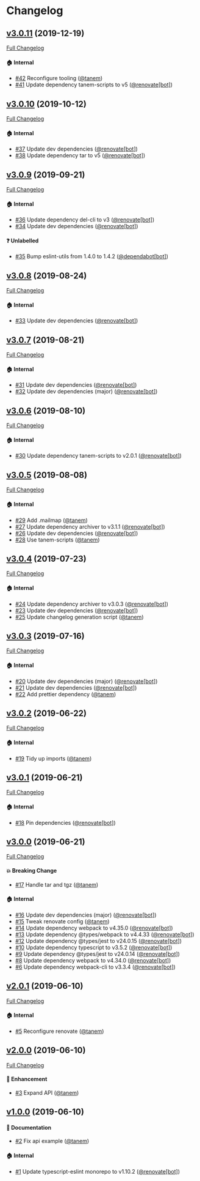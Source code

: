 # Changelog

## [v3.0.11](https://github.com/tanem/archiver-webpack-plugin/tree/v3.0.11) (2019-12-19)
[Full Changelog](https://github.com/tanem/archiver-webpack-plugin/compare/v3.0.10...v3.0.11)

#### :house: Internal

- [#42](https://github.com/tanem/archiver-webpack-plugin/pull/42) Reconfigure tooling ([@tanem](https://github.com/tanem))
- [#41](https://github.com/tanem/archiver-webpack-plugin/pull/41) Update dependency tanem-scripts to v5 ([@renovate[bot]](https://github.com/apps/renovate))

## [v3.0.10](https://github.com/tanem/archiver-webpack-plugin/tree/v3.0.10) (2019-10-12)
[Full Changelog](https://github.com/tanem/archiver-webpack-plugin/compare/v3.0.9...v3.0.10)

#### :house: Internal

- [#37](https://github.com/tanem/archiver-webpack-plugin/pull/37) Update dev dependencies ([@renovate[bot]](https://github.com/apps/renovate))
- [#38](https://github.com/tanem/archiver-webpack-plugin/pull/38) Update dependency tar to v5 ([@renovate[bot]](https://github.com/apps/renovate))

## [v3.0.9](https://github.com/tanem/archiver-webpack-plugin/tree/v3.0.9) (2019-09-21)
[Full Changelog](https://github.com/tanem/archiver-webpack-plugin/compare/v3.0.8...v3.0.9)

#### :house: Internal

- [#36](https://github.com/tanem/archiver-webpack-plugin/pull/36) Update dependency del-cli to v3 ([@renovate[bot]](https://github.com/apps/renovate))
- [#34](https://github.com/tanem/archiver-webpack-plugin/pull/34) Update dev dependencies ([@renovate[bot]](https://github.com/apps/renovate))

#### :question: Unlabelled

- [#35](https://github.com/tanem/archiver-webpack-plugin/pull/35) Bump eslint-utils from 1.4.0 to 1.4.2 ([@dependabot[bot]](https://github.com/apps/dependabot))

## [v3.0.8](https://github.com/tanem/archiver-webpack-plugin/tree/v3.0.8) (2019-08-24)
[Full Changelog](https://github.com/tanem/archiver-webpack-plugin/compare/v3.0.7...v3.0.8)

#### :house: Internal

- [#33](https://github.com/tanem/archiver-webpack-plugin/pull/33) Update dev dependencies ([@renovate[bot]](https://github.com/apps/renovate))

## [v3.0.7](https://github.com/tanem/archiver-webpack-plugin/tree/v3.0.7) (2019-08-21)
[Full Changelog](https://github.com/tanem/archiver-webpack-plugin/compare/v3.0.6...v3.0.7)

#### :house: Internal

- [#31](https://github.com/tanem/archiver-webpack-plugin/pull/31) Update dev dependencies ([@renovate[bot]](https://github.com/apps/renovate))
- [#32](https://github.com/tanem/archiver-webpack-plugin/pull/32) Update dev dependencies (major) ([@renovate[bot]](https://github.com/apps/renovate))

## [v3.0.6](https://github.com/tanem/archiver-webpack-plugin/tree/v3.0.6) (2019-08-10)
[Full Changelog](https://github.com/tanem/archiver-webpack-plugin/compare/v3.0.5...v3.0.6)

#### :house: Internal

- [#30](https://github.com/tanem/archiver-webpack-plugin/pull/30) Update dependency tanem-scripts to v2.0.1 ([@renovate[bot]](https://github.com/apps/renovate))

## [v3.0.5](https://github.com/tanem/archiver-webpack-plugin/tree/v3.0.5) (2019-08-08)
[Full Changelog](https://github.com/tanem/archiver-webpack-plugin/compare/v3.0.4...v3.0.5)

#### :house: Internal

- [#29](https://github.com/tanem/archiver-webpack-plugin/pull/29) Add .mailmap ([@tanem](https://github.com/tanem))
- [#27](https://github.com/tanem/archiver-webpack-plugin/pull/27) Update dependency archiver to v3.1.1 ([@renovate[bot]](https://github.com/apps/renovate))
- [#26](https://github.com/tanem/archiver-webpack-plugin/pull/26) Update dev dependencies ([@renovate[bot]](https://github.com/apps/renovate))
- [#28](https://github.com/tanem/archiver-webpack-plugin/pull/28) Use tanem-scripts ([@tanem](https://github.com/tanem))

## [v3.0.4](https://github.com/tanem/archiver-webpack-plugin/tree/v3.0.4) (2019-07-23)
[Full Changelog](https://github.com/tanem/archiver-webpack-plugin/compare/v3.0.3...v3.0.4)

#### :house: Internal

- [#24](https://github.com/tanem/archiver-webpack-plugin/pull/24) Update dependency archiver to v3.0.3 ([@renovate[bot]](https://github.com/apps/renovate))
- [#23](https://github.com/tanem/archiver-webpack-plugin/pull/23) Update dev dependencies ([@renovate[bot]](https://github.com/apps/renovate))
- [#25](https://github.com/tanem/archiver-webpack-plugin/pull/25) Update changelog generation script ([@tanem](https://github.com/tanem))

## [v3.0.3](https://github.com/tanem/archiver-webpack-plugin/tree/v3.0.3) (2019-07-16)
[Full Changelog](https://github.com/tanem/archiver-webpack-plugin/compare/v3.0.2...v3.0.3)

#### :house: Internal

- [#20](https://github.com/tanem/archiver-webpack-plugin/pull/20) Update dev dependencies (major) ([@renovate[bot]](https://github.com/apps/renovate))
- [#21](https://github.com/tanem/archiver-webpack-plugin/pull/21) Update dev dependencies ([@renovate[bot]](https://github.com/apps/renovate))
- [#22](https://github.com/tanem/archiver-webpack-plugin/pull/22) Add prettier dependency ([@tanem](https://github.com/tanem))

## [v3.0.2](https://github.com/tanem/archiver-webpack-plugin/tree/v3.0.2) (2019-06-22)
[Full Changelog](https://github.com/tanem/archiver-webpack-plugin/compare/v3.0.1...v3.0.2)

#### :house: Internal

- [#19](https://github.com/tanem/archiver-webpack-plugin/pull/19) Tidy up imports ([@tanem](https://github.com/tanem))

## [v3.0.1](https://github.com/tanem/archiver-webpack-plugin/tree/v3.0.1) (2019-06-21)
[Full Changelog](https://github.com/tanem/archiver-webpack-plugin/compare/v3.0.0...v3.0.1)

#### :house: Internal

- [#18](https://github.com/tanem/archiver-webpack-plugin/pull/18) Pin dependencies ([@renovate[bot]](https://github.com/apps/renovate))

## [v3.0.0](https://github.com/tanem/archiver-webpack-plugin/tree/v3.0.0) (2019-06-21)
[Full Changelog](https://github.com/tanem/archiver-webpack-plugin/compare/v2.0.1...v3.0.0)

#### :boom: Breaking Change

- [#17](https://github.com/tanem/archiver-webpack-plugin/pull/17) Handle tar and tgz ([@tanem](https://github.com/tanem))

#### :house: Internal

- [#16](https://github.com/tanem/archiver-webpack-plugin/pull/16) Update dev dependencies (major) ([@renovate[bot]](https://github.com/apps/renovate))
- [#15](https://github.com/tanem/archiver-webpack-plugin/pull/15) Tweak renovate config ([@tanem](https://github.com/tanem))
- [#14](https://github.com/tanem/archiver-webpack-plugin/pull/14) Update dependency webpack to v4.35.0 ([@renovate[bot]](https://github.com/apps/renovate))
- [#13](https://github.com/tanem/archiver-webpack-plugin/pull/13) Update dependency @types/webpack to v4.4.33 ([@renovate[bot]](https://github.com/apps/renovate))
- [#12](https://github.com/tanem/archiver-webpack-plugin/pull/12) Update dependency @types/jest to v24.0.15 ([@renovate[bot]](https://github.com/apps/renovate))
- [#10](https://github.com/tanem/archiver-webpack-plugin/pull/10) Update dependency typescript to v3.5.2 ([@renovate[bot]](https://github.com/apps/renovate))
- [#9](https://github.com/tanem/archiver-webpack-plugin/pull/9) Update dependency @types/jest to v24.0.14 ([@renovate[bot]](https://github.com/apps/renovate))
- [#8](https://github.com/tanem/archiver-webpack-plugin/pull/8) Update dependency webpack to v4.34.0 ([@renovate[bot]](https://github.com/apps/renovate))
- [#6](https://github.com/tanem/archiver-webpack-plugin/pull/6) Update dependency webpack-cli to v3.3.4 ([@renovate[bot]](https://github.com/apps/renovate))

## [v2.0.1](https://github.com/tanem/archiver-webpack-plugin/tree/v2.0.1) (2019-06-10)
[Full Changelog](https://github.com/tanem/archiver-webpack-plugin/compare/v2.0.0...v2.0.1)

#### :house: Internal

- [#5](https://github.com/tanem/archiver-webpack-plugin/pull/5) Reconfigure renovate ([@tanem](https://github.com/tanem))

## [v2.0.0](https://github.com/tanem/archiver-webpack-plugin/tree/v2.0.0) (2019-06-10)
[Full Changelog](https://github.com/tanem/archiver-webpack-plugin/compare/v1.0.0...v2.0.0)

#### :rocket: Enhancement

- [#3](https://github.com/tanem/archiver-webpack-plugin/pull/3) Expand API ([@tanem](https://github.com/tanem))

## [v1.0.0](https://github.com/tanem/archiver-webpack-plugin/tree/v1.0.0) (2019-06-10)

#### :memo: Documentation

- [#2](https://github.com/tanem/archiver-webpack-plugin/pull/2) Fix api example ([@tanem](https://github.com/tanem))

#### :house: Internal

- [#1](https://github.com/tanem/archiver-webpack-plugin/pull/1) Update typescript-eslint monorepo to v1.10.2 ([@renovate[bot]](https://github.com/apps/renovate))
